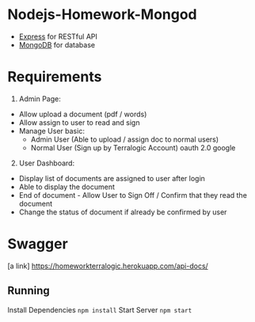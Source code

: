 # Nodejs-Homework-Mongod

- [Express](http://expressjs.com/) for RESTful API
- [MongoDB](https://www.mongodb.com/) for database

# Requirements
1. Admin Page:
- Allow upload a document (pdf / words)
- Allow assign to user to read and sign
- Manage User basic:
    + Admin User (Able to upload / assign doc to normal users)
    + Normal User (Sign up by Terralogic Account) oauth 2.0 google
2. User Dashboard:
- Display list of documents are assigned to user after login
- Able to display the document
- End of document - Allow User to Sign Off / Confirm that they read the document
- Change the status of document if already be confirmed by user

# Swagger
[a link] https://homeworkterralogic.herokuapp.com/api-docs/
## Running
Install Dependencies
```npm install```
Start Server
```npm start```